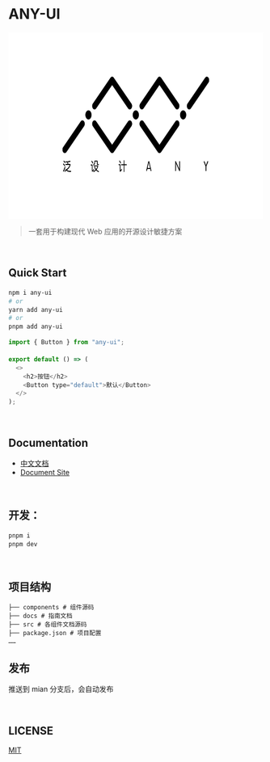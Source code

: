 # ANY-UI

<p align="center" height="370">
<img align="center" height="370" src="./logo.png">
</p>

> 一套用于构建现代 Web 应用的开源设计敏捷方案

<br/>

## Quick Start

```bash
npm i any-ui
# or
yarn add any-ui
# or
pnpm add any-ui
```

```js
import { Button } from "any-ui";

export default () => (
  <>
    <h2>按钮</h2>
    <Button type="default">默认</Button>
  </>
);
```

<br/>

## Documentation

- [中文文档](https://any-ui.ncuos.com/)
- [Document Site](https://any-ui.ncuos.com/en-US)

<br/>

## 开发：

```bash
pnpm i
pnpm dev
```

<br/>

## 项目结构

```
├── components # 组件源码
├── docs # 指南文档
├── src # 各组件文档源码
├── package.json # 项目配置
……
```

## 发布

推送到 mian 分支后，会自动发布

<br/>

## LICENSE

[MIT](./LICENSE)
